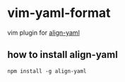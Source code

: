 # vim-yaml-format

vim plugin for [align\-yaml]( https://github.com/jonschlinkert/align-yaml )

## how to install align-yaml
```
npm install -g align-yaml
```
